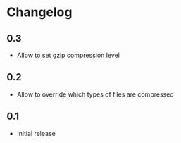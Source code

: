 # Changelog #

## 0.3 ##
* Allow to set gzip compression level

## 0.2 ##
* Allow to override which types of files are compressed

## 0.1 ##
* Initial release
